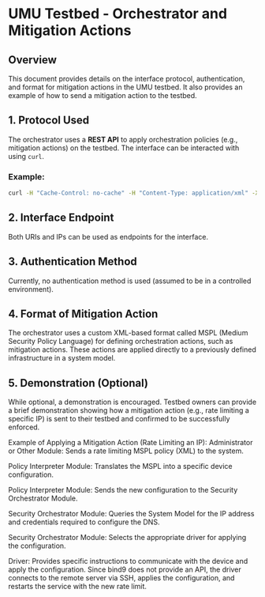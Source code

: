 # UMU Testbed - Orchestrator and Mitigation Actions

## Overview

This document provides details on the interface protocol, authentication, and format for mitigation actions in the UMU testbed. It also provides an example of how to send a mitigation action to the testbed.

## 1. Protocol Used

The orchestrator uses a **REST API** to apply orchestration policies (e.g., mitigation actions) on the testbed. The interface can be interacted with using `curl`.

### Example:
```bash
curl -H "Cache-Control: no-cache" -H "Content-Type: application/xml" -X POST -d @policy.xml http://orchestrator-url:8002/meservice
```

## 2. Interface Endpoint
Both URIs and IPs can be used as endpoints for the interface.

## 3. Authentication Method
Currently, no authentication method is used (assumed to be in a controlled environment).

## 4. Format of Mitigation Action
The orchestrator uses a custom XML-based format called MSPL (Medium Security Policy Language) for defining orchestration actions, such as mitigation actions. These actions are applied directly to a previously defined infrastructure in a system model.

## 5. Demonstration (Optional)
While optional, a demonstration is encouraged. Testbed owners can provide a brief demonstration showing how a mitigation action (e.g., rate limiting a specific IP) is sent to their testbed and confirmed to be successfully enforced.

Example of Applying a Mitigation Action (Rate Limiting an IP):
Administrator or Other Module: Sends a rate limiting MSPL policy (XML) to the system.

Policy Interpreter Module: Translates the MSPL into a specific device configuration.

Policy Interpreter Module: Sends the new configuration to the Security Orchestrator Module.

Security Orchestrator Module: Queries the System Model for the IP address and credentials required to configure the DNS.

Security Orchestrator Module: Selects the appropriate driver for applying the configuration.

Driver: Provides specific instructions to communicate with the device and apply the configuration. Since bind9 does not provide an API, the driver connects to the remote server via SSH, applies the configuration, and restarts the service with the new rate limit.


